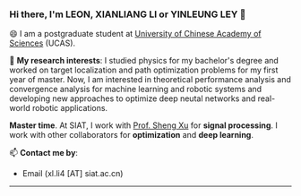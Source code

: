 ### Hi there, I'm LEON, XIANLIANG LI or YINLEUNG LEY 👋

😄 I am a postgraduate student at [University of Chinese Academy of Sciences](https://www.ucas.ac.cn/) (UCAS).

🌱 **My research interests**: I studied physics for my bachelor's degree and worked on target localization and path optimization problems for my first year of master. Now, I am interested in theoretical performance analysis and convergence analysis for machine learning and robotic systems and developing new approaches to optimize deep neutal networks and real-world robotic applications.

**Master time**. At SIAT, I work with [Prof. Sheng Xu](https://scholar.google.com/citations?user=nLsqCz4AAAAJ&hl=zh-CN) for **signal processing**. I work with other collaborators for **optimization** and **deep learning**.

📫 **Contact me by**:
- Email (xl.li4 [AT] siat.ac.cn)


----

<!--
**yinleung/yinleung** is a ✨ _special_ ✨ repository because its `README.md` (this file) appears on your GitHub profile.
- [Homepage](https://yinleung.github.io)
Here are some ideas to get you started:
(see more information at my [homepage](https://yinleung.github.io))
- 🔭 I’m currently working on ...
- 🌱 I’m currently learning ...
- 👯 I’m looking to collaborate on ...
- 🤔 I’m looking for help with ...
- 💬 Ask me about ...
- 📫 How to reach me: ...
- 😄 Pronouns: ...
- ⚡ Fun fact: ...

I am the author/core developer of various machine learning tools and systems with more than millions of downloads. 
-->
